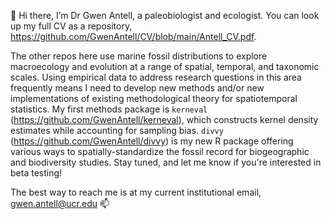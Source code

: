 👋 Hi there, I’m Dr Gwen Antell, a paleobiologist and ecologist. You can look up my full CV as a repository, https://github.com/GwenAntell/CV/blob/main/Antell_CV.pdf.

The other repos here use marine fossil distributions to explore macroecology and evolution at a range of spatial, temporal, and taxonomic scales. Using empirical data to address research questions in this area frequently means I need to develop new methods and/or new implementations of existing methodological theory for spatiotemporal statistics. My first methods package is `kerneval` (https://github.com/GwenAntell/kerneval), which constructs kernel density estimates while accounting for sampling bias. `divvy` (https://github.com/GwenAntell/divvy) is my new R package offering various ways to spatially-standardize the fossil record for biogeographic and biodiversity studies. Stay tuned, and let me know if you're interested in beta testing!

The best way to reach me is at my current institutional email, gwen.antell@ucr.edu 📫

<!---
GwenAntell/GwenAntell is a ✨ special ✨ repository because its `README.md` (this file) appears on your GitHub profile.
You can click the Preview link to take a look at your changes.
--->
